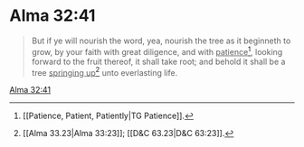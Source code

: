 # Alma 32:41

> But if ye will nourish the word, yea, nourish the tree as it beginneth to grow, by your faith with great diligence, and with <u>patience</u>[^a], looking forward to the fruit thereof, it shall take root; and behold it shall be a tree <u>springing up</u>[^b] unto everlasting life.

[Alma 32:41](https://www.churchofjesuschrist.org/study/scriptures/bofm/alma/32?lang=eng&id=p41#p41)


[^a]: [[Patience, Patient, Patiently|TG Patience]].  
[^b]: [[Alma 33.23|Alma 33:23]]; [[D&C 63.23|D&C 63:23]].  
